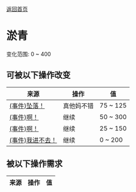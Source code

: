 [返回首页](index.md)  
# 淤青  
变化范围: 0 ~ 400  
## 可被以下操作改变  
来源  |  操作  |  值  
----  |  ----  |  ----  
[(事件)坠落！](Event_FallBruise.md)  |  真他妈不错  |  75 ~ 125  
[(事件)啊！](Event_MacaqueDenFightBadFailure.md)  |  继续  |  50 ~ 300  
[(事件)啊！](Event_MacaqueDenFightFailedRetreat.md)  |  继续  |  25 ~ 150  
[(事件)我进不去！](Event_MacaqueDenFightFailure.md)  |  继续  |  0 ~ 200  
## 被以下操作需求  
来源  |  操作  |  值  
----  |  ----  |  ----  
